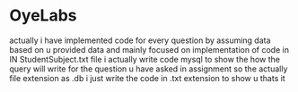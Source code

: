 # OyeLabs
actually i have implemented code for every question by assuming data based on u provided data and mainly focused on implementation of code 
in 
IN StudentSubject.txt file i actually write code mysql to show the how the query will write for the question u have asked in assignment so the actually file extension as .db i just write the code in .txt extension to show u thats it 
